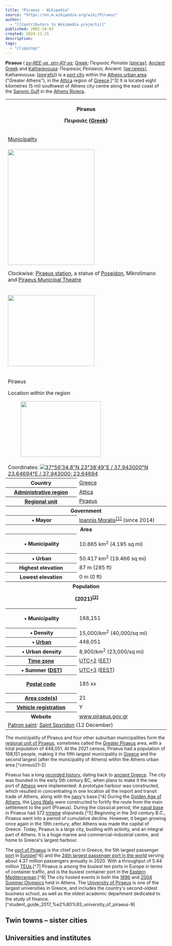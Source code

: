 ```yaml
---
title: "Piraeus - Wikipedia"
source: "https://en.m.wikipedia.org/wiki/Piraeus"
author:
  - "[[Contributors to Wikimedia projects]]"
published: 2002-10-02
created: 2024-11-25
description:
tags:
  - "clippings"
---
```

**Piraeus** ( [*py-REE\-əs, pirr-AY\-əs*](https://en.m.wikipedia.org/wiki/Help:Pronunciation_respelling_key "Help:Pronunciation respelling key"); [Greek](https://en.m.wikipedia.org/wiki/Greek_language "Greek language"): Πειραιάς *Peiraiás* [\[pireˈas\]](https://en.m.wikipedia.org/wiki/Help:IPA/Greek "Help:IPA/Greek"); [Ancient Greek](https://en.m.wikipedia.org/wiki/Ancient_Greek "Ancient Greek") and [Katharevousa](https://en.m.wikipedia.org/wiki/Katharevousa "Katharevousa"): Πειραιεύς *Peiraieús*; Ancient: [\[peːrai̯eús\]](https://en.m.wikipedia.org/wiki/Help:IPA/Greek "Help:IPA/Greek"), Katharevousa: [\[pire̞ˈefs\]](https://en.m.wikipedia.org/wiki/Help:IPA/Greek "Help:IPA/Greek")) is a [port city](https://en.m.wikipedia.org/wiki/Port#Ancient_Greece "Port") within the [Athens urban area](https://en.m.wikipedia.org/wiki/Athens_urban_area "Athens urban area") ("Greater Athens"), in the [Attica](https://en.m.wikipedia.org/wiki/Attica_\(region\) "Attica (region)") region of [Greece](https://en.m.wikipedia.org/wiki/Greece "Greece").[^3] It is located eight kilometres (5 mi) southwest of Athens city centre along the east coast of the [Saronic Gulf](https://en.m.wikipedia.org/wiki/Saronic_Gulf "Saronic Gulf") in the [Athens Riviera](https://en.m.wikipedia.org/wiki/Athens_Riviera "Athens Riviera").

<table><tbody><tr><th colspan="2"><p>Piraeus</p><div><p><span><span>Πειραιάς</span></span>&nbsp;<span>(<a href="https://en.m.wikipedia.org/wiki/Greek_language">Greek</a>)</span></p></div></th></tr><tr><td colspan="2"><div><p><a href="https://en.m.wikipedia.org/wiki/Municipalities_and_communities_of_Greece">Municipality</a></p></div></td></tr><tr><td colspan="2"><span><a href="https://en.m.wikipedia.org/wiki/File:Piraeus-collage-c.jpg"><img src="https://upload.wikimedia.org/wikipedia/commons/thumb/c/cd/Piraeus-collage-c.jpg/270px-Piraeus-collage-c.jpg" width="270" height="361"></a></span><div><p>Clockwise: <a href="https://en.m.wikipedia.org/wiki/Piraeus_station">Piraeus station</a>, a statue of <a href="https://en.m.wikipedia.org/wiki/Poseidon">Poseidon</a>, Mikrolimano and <a href="https://en.m.wikipedia.org/wiki/Piraeus_Municipal_Theatre">Piraeus Municipal Theatre</a></p></div></td></tr><tr><td colspan="2"><div><div><p><span><a href="https://en.m.wikipedia.org/wiki/File:Greece_location_map.svg"><img src="https://upload.wikimedia.org/wikipedia/commons/thumb/d/de/Greece_location_map.svg/270px-Greece_location_map.svg.png" width="270" height="222"></a></span></p><div><p><span><span><img src="https://upload.wikimedia.org/wikipedia/commons/thumb/0/0c/Red_pog.svg/6px-Red_pog.svg.png" width="6" height="6"></span></span></p><div><p>Piraeus</p></div></div></div><div><p>Location within the region</p><div><figure><a href="https://en.m.wikipedia.org/wiki/File:2011_Dimos_Pireos.png"><img src="https://upload.wikimedia.org/wikipedia/commons/thumb/0/05/2011_Dimos_Pireos.png/250px-2011_Dimos_Pireos.png" width="250" height="174"></a><figcaption></figcaption></figure></div></div></div></td></tr><tr><td colspan="2">Coordinates: <span><span><span><img src="https://upload.wikimedia.org/wikipedia/commons/thumb/5/55/WMA_button2b.png/17px-WMA_button2b.png"><a href="https://geohack.toolforge.org/geohack.php?pagename=Piraeus&amp;params=37_56_34.8_N_23_38_49_E_type:city(168151)_region:GR-I"><span><span><span>37°56′34.8″N</span> <span>23°38′49″E</span></span></span><span>﻿ / ﻿</span><span><span>37.943000°N 23.64694°E</span><span>﻿ / <span>37.943000; 23.64694</span></span></span></a></span></span></span></td></tr><tr><th scope="row">Country</th><td><a href="https://en.m.wikipedia.org/wiki/Greece">Greece</a></td></tr><tr><th scope="row"><a href="https://en.m.wikipedia.org/wiki/Regions_of_Greece">Administrative region</a></th><td><a href="https://en.m.wikipedia.org/wiki/Attica_(region)">Attica</a></td></tr><tr><th scope="row"><a href="https://en.m.wikipedia.org/wiki/Regional_units_of_Greece">Regional unit</a></th><td><a href="https://en.m.wikipedia.org/wiki/Piraeus_(regional_unit)">Piraeus</a></td></tr><tr><th colspan="2">Government</th></tr><tr><th scope="row">&nbsp;•&nbsp;Mayor</th><td><a href="https://en.m.wikipedia.org/wiki/Ioannis_Moralis">Ioannis Moralis</a><sup><a href="https://en.m.wikipedia.org/wiki/#cite_note-mayor-1"><span>[</span>1<span>]</span></a></sup> (since 2014)</td></tr><tr><th colspan="2">Area</th></tr><tr><th scope="row"><p>&nbsp;•&nbsp;Municipality</p></th><td>10.865&nbsp;km<sup>2</sup> (4.195&nbsp;sq&nbsp;mi)</td></tr><tr><th scope="row">&nbsp;•&nbsp;Urban</th><td>50.417&nbsp;km<sup>2</sup> (19.466&nbsp;sq&nbsp;mi)</td></tr><tr><th scope="row">Highest&nbsp;elevation</th><td>87&nbsp;m (285&nbsp;ft)</td></tr><tr><th scope="row">Lowest&nbsp;elevation</th><td>0&nbsp;m (0&nbsp;ft)</td></tr><tr><th colspan="2">Population<p><span>&nbsp;</span>(2021)<sup><a href="https://en.m.wikipedia.org/wiki/#cite_note-census21-2"><span>[</span>2<span>]</span></a></sup></p></th></tr><tr><th scope="row"><p>&nbsp;•&nbsp;Municipality</p></th><td>168,151</td></tr><tr><th scope="row">&nbsp;•&nbsp;Density</th><td>15,000/km<sup>2</sup> (40,000/sq&nbsp;mi)</td></tr><tr><th scope="row">&nbsp;•&nbsp;<a href="https://en.m.wikipedia.org/wiki/Urban_area">Urban</a></th><td>448,051</td></tr><tr><th scope="row">&nbsp;•&nbsp;Urban&nbsp;density</th><td>8,900/km<sup>2</sup> (23,000/sq&nbsp;mi)</td></tr><tr><th scope="row"><a href="https://en.m.wikipedia.org/wiki/Time_zone">Time zone</a></th><td><a href="https://en.m.wikipedia.org/wiki/UTC%2B2">UTC+2</a> (<a href="https://en.m.wikipedia.org/wiki/Eastern_European_Time">EET</a>)</td></tr><tr><th scope="row"><span>&nbsp;•&nbsp;Summer (<a href="https://en.m.wikipedia.org/wiki/Daylight_saving_time">DST</a>)</span></th><td><a href="https://en.m.wikipedia.org/wiki/UTC%2B3">UTC+3</a> (<a href="https://en.m.wikipedia.org/wiki/Eastern_European_Summer_Time">EEST</a>)</td></tr><tr><th scope="row"><a href="https://en.m.wikipedia.org/wiki/Postal_codes_in_Greece">Postal code</a></th><td><p>185 xx</p></td></tr><tr><th scope="row"><a href="https://en.m.wikipedia.org/wiki/Telephone_numbers_in_Greece">Area code(s)</a></th><td>21</td></tr><tr><th scope="row"><a href="https://en.m.wikipedia.org/wiki/Vehicle_registration_plates_of_Greece">Vehicle registration</a></th><td>Υ</td></tr><tr><th scope="row">Website</th><td><a href="https://www.piraeus.gov.gr/">www.piraeus.gov.gr</a></td></tr><tr><td colspan="2"><a href="https://en.m.wikipedia.org/wiki/Patron_saint">Patron saint</a>: <a href="https://en.m.wikipedia.org/wiki/Saint_Spyridon">Saint Spyridon</a> (12 December)</td></tr></tbody></table>

The municipality of Piraeus and four other suburban municipalities form the [regional unit of Piraeus](https://en.m.wikipedia.org/wiki/Piraeus_\(regional_unit\) "Piraeus (regional unit)"), sometimes called the [Greater Piraeus](https://en.m.wikipedia.org/wiki/Greater_Piraeus "Greater Piraeus") area, with a total population of 448,051. At the 2021 census, Piraeus had a population of 168,151 people, making it the fifth largest municipality in [Greece](https://en.m.wikipedia.org/wiki/Greece "Greece") and the second largest (after the municipality of Athens) within the Athens urban area.[^census21-2]

Piraeus has a long [recorded history](https://en.m.wikipedia.org/wiki/Recorded_history "Recorded history"), dating back to [ancient Greece](https://en.m.wikipedia.org/wiki/Ancient_Greece "Ancient Greece"). The city was founded in the early 5th century BC, when plans to make it the new port of [Athens](https://en.m.wikipedia.org/wiki/Classical_Athens "Classical Athens") were implemented: A prototype harbour was constructed, which resulted in concentrating in one location all the import and transit trade of Athens, along with the [navy](https://en.m.wikipedia.org/wiki/Athenian_navy "Athenian navy")'s base.[^4] During the [Golden Age of Athens](https://en.m.wikipedia.org/wiki/Golden_Age_of_Athens "Golden Age of Athens"), the [Long Walls](https://en.m.wikipedia.org/wiki/Long_Walls "Long Walls") were constructed to fortify the route from the main settlement to the port (Piraeus). During the classical period, the [naval base](https://en.m.wikipedia.org/wiki/Naval_base "Naval base") in Piraeus had 372 [trireme](https://en.m.wikipedia.org/wiki/Trireme "Trireme") shipsheds.[^5] Beginning in the 3rd century B.C., Piraeus went into a period of cumulative decline. However, it began growing once again in the 19th century, after Athens was made the capital of Greece. Today, Piraeus is a large city, bustling with activity, and an integral part of Athens. It is a huge marine and commercial-industrial centre, and home to Greece's largest harbour.

The [port of Piraeus](https://en.m.wikipedia.org/wiki/Port_of_Piraeus "Port of Piraeus") is the chief port in Greece, the 5th largest passenger [port](https://en.m.wikipedia.org/wiki/Port "Port") in [Europe](https://en.m.wikipedia.org/wiki/Europe "Europe")[^6] and the [24th largest passenger port in the world](https://en.m.wikipedia.org/wiki/List_of_busiest_cruise_ports_by_passengers "List of busiest cruise ports by passengers") serving about 4.37 million passengers annually in 2020. With a throughput of 5.44 million [TEUs](https://en.m.wikipedia.org/wiki/Twenty-foot_equivalent_unit "Twenty-foot equivalent unit"),[^7] Piraeus is among the busiest ten ports in Europe in terms of container traffic, and is the busiest container port in the [Eastern Mediterranean](https://en.m.wikipedia.org/wiki/Eastern_Mediterranean "Eastern Mediterranean").[^8] The city hosted events in both the [1896](https://en.m.wikipedia.org/wiki/1896_Summer_Olympics "1896 Summer Olympics") and [2004 Summer Olympics](https://en.m.wikipedia.org/wiki/2004_Summer_Olympics "2004 Summer Olympics") held in Athens. The [University of Piraeus](https://en.m.wikipedia.org/wiki/University_of_Piraeus "University of Piraeus") is one of the largest universities in Greece, and includes the country's second-oldest business school, as well as the oldest academic department dedicated to the study of finance.[^student_guide_2017_%e2%80%93_university_of_piraeus-9]

## Twin towns – sister cities

## Universities and institutes